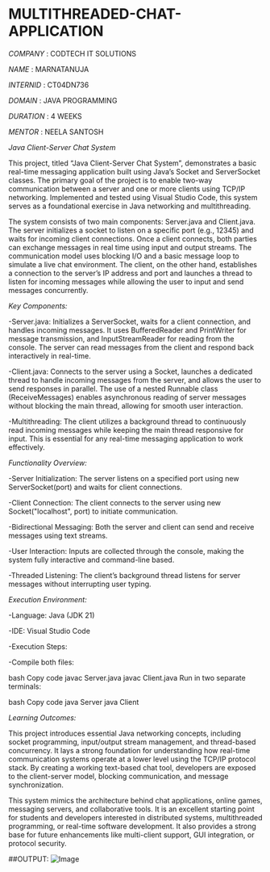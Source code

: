 # MULTITHREADED-CHAT-APPLICATION

*COMPANY* : CODTECH IT SOLUTIONS

*NAME* : MARNATANUJA

*INTERNID* : CT04DN736

*DOMAIN* : JAVA PROGRAMMING

*DURATION* : 4 WEEKS

*MENTOR* : NEELA SANTOSH

*Java Client-Server Chat System* 

This project, titled “Java Client-Server Chat System”, demonstrates a basic real-time messaging application built using Java’s Socket and ServerSocket classes. The primary goal of the project is to enable two-way communication between a server and one or more clients using TCP/IP networking. Implemented and tested using Visual Studio Code, this system serves as a foundational exercise in Java networking and multithreading.

The system consists of two main components: Server.java and Client.java. The server initializes a socket to listen on a specific port (e.g., 12345) and waits for incoming client connections. Once a client connects, both parties can exchange messages in real time using input and output streams. The communication model uses blocking I/O and a basic message loop to simulate a live chat environment. The client, on the other hand, establishes a connection to the server’s IP address and port and launches a thread to listen for incoming messages while allowing the user to input and send messages concurrently.

*Key Components:*

-Server.java: Initializes a ServerSocket, waits for a client connection, and handles incoming messages. It uses BufferedReader and PrintWriter for message transmission, and InputStreamReader for reading from the console. The server can read messages from the client and respond back interactively in real-time.

-Client.java: Connects to the server using a Socket, launches a dedicated thread to handle incoming messages from the server, and allows the user to send responses in parallel. The use of a nested Runnable class (ReceiveMessages) enables asynchronous reading of server messages without blocking the main thread, allowing for smooth user interaction.

-Multithreading: The client utilizes a background thread to continuously read incoming messages while keeping the main thread responsive for input. This is essential for any real-time messaging application to work effectively.

*Functionality Overview:*

-Server Initialization: The server listens on a specified port using new ServerSocket(port) and waits for client connections.

-Client Connection: The client connects to the server using new Socket("localhost", port) to initiate communication.

-Bidirectional Messaging: Both the server and client can send and receive messages using text streams.

-User Interaction: Inputs are collected through the console, making the system fully interactive and command-line based.

-Threaded Listening: The client’s background thread listens for server messages without interrupting user typing.

*Execution Environment:*

-Language: Java (JDK 21)

-IDE: Visual Studio Code

-Execution Steps:

-Compile both files:

bash
Copy code
javac Server.java
javac Client.java
Run in two separate terminals:

bash
Copy code
java Server
java Client

*Learning Outcomes:*

This project introduces essential Java networking concepts, including socket programming, input/output stream management, and thread-based concurrency. It lays a strong foundation for understanding how real-time communication systems operate at a lower level using the TCP/IP protocol stack. By creating a working text-based chat tool, developers are exposed to the client-server model, blocking communication, and message synchronization.

This system mimics the architecture behind chat applications, online games, messaging servers, and collaborative tools. It is an excellent starting point for students and developers interested in distributed systems, multithreaded programming, or real-time software development. It also provides a strong base for future enhancements like multi-client support, GUI integration, or protocol security.

##OUTPUT:
![Image](https://github.com/user-attachments/assets/4895f9b6-2fd2-4a6a-ac95-c6dd40558154)

